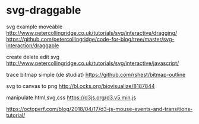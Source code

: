 # svg-draggable
svg example moveable
http://www.petercollingridge.co.uk/tutorials/svg/interactive/dragging/
https://github.com/petercollingridge/code-for-blog/tree/master/svg-interaction/draggable

create delete edit svg http://www.petercollingridge.co.uk/tutorials/svg/interactive/javascript/

trace bitmap simple (de studiat) https://github.com/rshest/bitmap-outline

svg to canvas to png http://bl.ocks.org/biovisualize/8187844

manipulate html,svg,css https://d3js.org/d3.v5.min.js

https://octoperf.com/blog/2018/04/17/d3-js-mouse-events-and-transitions-tutorial/
